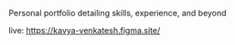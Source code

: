 Personal portfolio detailing skills, experience, and beyond

live: https://kavya-venkatesh.figma.site/
